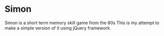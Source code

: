 # Simon
Simon is a short term memory skill game from the 80s
This is my attempt to make a simple version of it using jQuery framework.
